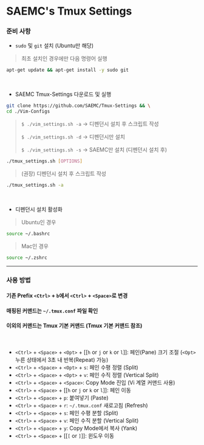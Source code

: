 # SAEMC's Tmux Settings

### 준비 사항

- `sudo` 및 `git` 설치 (Ubuntu만 해당)

> 최초 설치인 경우에만 다음 명령어 실행

```bash
apt-get update && apt-get install -y sudo git
```

<br/>

- SAEMC Tmux-Settings 다운로드 및 실행

```bash
git clone https://github.com/SAEMC/Tmux-Settings && \
cd ./Vim-Configs
```

> `$ ./vim_settings.sh -a` -> 디펜던시 설치 후 스크립트 작성
>
> `$ ./vim_settings.sh -d` -> 디펜던시만 설치
>
> `$ ./vim_settings.sh -s` -> SAEMC만 설치 (디펜던시 설치 후)

```bash
./tmux_settings.sh [OPTIONS]
```

> (권장) 디펜던시 설치 후 스크립트 작성

```bash
./tmux_settings.sh -a
```

<br/>

- 디펜던시 설치 활성화

> Ubuntu인 경우

```bash
source ~/.bashrc
```

> Mac인 경우

```bash
source ~/.zshrc
```

---

### 사용 방법

#### 기존 Prefix `<Ctrl>` + `b`에서 `<Ctrl>` + `<Space>`로 변경

#### 매핑된 커맨드는 `~/.tmux.conf` 파일 확인

#### 이외의 커맨드는 Tmux 기본 커맨드 (Tmux 기본 커맨드 참조)

<br/>

- `<Ctrl>` + `<Space>` + `<Opt>` + [[`h` or `j` or `k` or `l`]]: 페인(Pane) 크기 조절 (`<Opt>` 누른 상태에서 3초 내 반복(Repeat) 가능)
- `<Ctrl>` + `<Space>` + `<Opt>` + `s`: 페인 수평 정렬 (Split)
- `<Ctrl>` + `<Space>` + `<Opt>` + `v`: 페인 수직 정렬 (Vertical Split)
- `<Ctrl>` + `<Space>` + `<Space>`: Copy Mode 진입 (Vi 계열 커맨드 사용)
- `<Ctrl>` + `<Space>` + [[`h` or `j` or `k` or `l`]]: 페인 이동
- `<Ctrl>` + `<Space>` + `p`: 붙여넣기 (Paste)
- `<Ctrl>` + `<Space>` + `r`: `~/.tmux.conf` 새로고침 (Refresh)
- `<Ctrl>` + `<Space>` + `s`: 페인 수평 분할 (Split)
- `<Ctrl>` + `<Space>` + `v`: 페인 수직 분할 (Vertical Split)
- `<Ctrl>` + `<Space>` + `y`: Copy Mode에서 복사 (Yank)
- `<Ctrl>` + `<Space>` + [[`[` or `]`]]: 윈도우 이동
